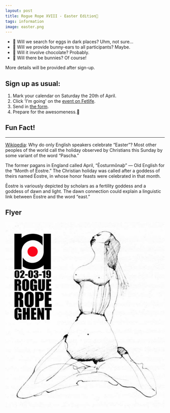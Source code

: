 ```yaml
---
layout: post
title: Rogue Rope XVIII - Easter Edition🐰
tags: information
image: easter.png
---
```


* 🥚 Will we search for eggs in dark places? Uhm, not sure...
* 👯 Will we provide bunny-ears to all participants? Maybe.
* 🍫 Will it involve chocolate? Probably.
* 🧘 Will there be bunnies? Of course!

More details will be provided after sign-up.

## Sign up as usual:

1. Mark your calendar on Saturday the 20th of April.
2. Click 'I'm going' on the [event on Fetlife](https://fetlife.com/events/774781).
3. Send in [the form](https://goo.gl/forms/fSZSzmcEbnkfver33).
4. Prepare for the awesomeness.🐣


## Fun Fact!
------------------------------------------------------------
[Wikipedia](https://en.wikipedia.org/wiki/%C4%92ostre): Why do only English speakers celebrate “Easter”? Most other peoples of the world call the holiday observed by Christians this Sunday by some variant of the word “Pascha.”

The former pagans in England called April, “Ēosturmōnaþ” — Old English for the “Month of Ēostre.” The Christian holiday was called after a goddess of theirs named Ēostre, in whose honor feasts were celebrated in that month.

Ēostre is variously depicted by scholars as a fertility goddess and a goddess of dawn and light. The dawn connection could explain a linguistic link between Ēostre and the word “east.”

## Flyer

![](/assets/img/flyer-03-2019.png)